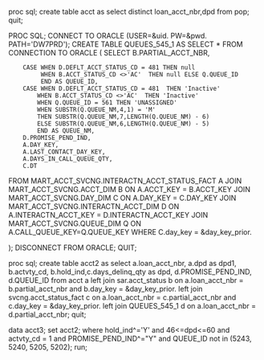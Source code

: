 proc sql;
create table acct as select distinct loan_acct_nbr,dpd from pop;
quit;


PROC SQL;
CONNECT TO ORACLE (USER=&uid.     PW=&pwd. PATH='DW7PRD');
CREATE TABLE QUEUES_545_1 AS SELECT * FROM CONNECTION TO ORACLE 
(
SELECT B.PARTIAL_ACCT_NBR,

		CASE WHEN D.DEFLT_ACCT_STATUS_CD = 481 THEN null 
		     WHEN B.ACCT_STATUS_CD <>'AC'  THEN null ELSE Q.QUEUE_ID 
			 END AS QUEUE_ID, 
		CASE WHEN D.DEFLT_ACCT_STATUS_CD = 481  THEN 'Inactive'
		    WHEN B.ACCT_STATUS_CD <>'AC'  THEN 'Inactive'
		    WHEN Q.QUEUE_ID = 561 THEN 'UNASSIGNED'
		    WHEN SUBSTR(Q.QUEUE_NM,4,1) = 'M' 
			THEN SUBSTR(Q.QUEUE_NM,7,LENGTH(Q.QUEUE_NM) - 6) 
			ELSE SUBSTR(Q.QUEUE_NM,6,LENGTH(Q.QUEUE_NM) - 5) 
			END AS QUEUE_NM,
		D.PROMISE_PEND_IND,
		A.DAY_KEY,
		A.LAST_CONTACT_DAY_KEY,
		A.DAYS_IN_CALL_QUEUE_QTY,
		C.DT
FROM MART_ACCT_SVCNG.INTERACTN_ACCT_STATUS_FACT A 
	JOIN MART_ACCT_SVCNG.ACCT_DIM B ON A.ACCT_KEY = B.ACCT_KEY 
	JOIN MART_ACCT_SVCNG.DAY_DIM C ON A.DAY_KEY = C.DAY_KEY
	JOIN MART_ACCT_SVCNG.INTERACTN_ACCT_DIM D ON A.INTERACTN_ACCT_KEY = D.INTERACTN_ACCT_KEY 
	JOIN MART_ACCT_SVCNG.QUEUE_DIM Q ON A.CALL_QUEUE_KEY=Q.QUEUE_KEY
WHERE C.day_key = &day_key_prior.

);
DISCONNECT FROM ORACLE;
QUIT;

proc sql;
create table acct2 as select 
a.loan_acct_nbr, a.dpd as dpd1, b.actvty_cd, b.hold_ind,c.days_delinq_qty as dpd,
d.PROMISE_PEND_IND, d.QUEUE_ID
from acct a left join sar.acct_status b
on a.loan_acct_nbr = b.partial_acct_nbr
and b.day_key = &day_key_prior.
left join svcng.acct_status_fact c
on a.loan_acct_nbr = c.partial_acct_nbr
and c.day_key = &day_key_prior.
left join QUEUES_545_1 d
on a.loan_acct_nbr = d.partial_acct_nbr;
quit;

data acct3;
set acct2;
where hold_ind^='Y' and 46<=dpd<=60 and actvty_cd = 1 and PROMISE_PEND_IND^="Y" and QUEUE_ID not in (5243, 5240, 5205, 5202);
run;
